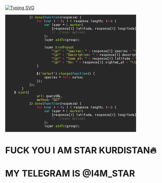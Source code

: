 [![Typing SVG](https://readme-typing-svg.herokuapp.com?font=Neuton&size=25&color=30FF40&background=000000&center=true&vCenter=true&width=360&height=60&lines=HELLO+sYOUR%2C+FATHER+IS+HERE+LEFT+THE+WORLD😉;TORAY+I+WILL+TELL+YOU+;I+FUCK+YOUR+SCRIPT;STAR+IS+HERE'FUCK+YOU+I+AM+STAR+KURDISTAN;MY+TELEGRAM+USER+I4M_STAR+%3Av)](https://git.io/typing-svg)

<img src="https://github.com/star-kurdistan/Gif_SYSTEM/blob/main/STAR_CODER.gif" alt="" border="0" />

# FUCK YOU I AM STAR KURDISTAN🔥
# MY TELEGRAM IS @I4M_STAR
